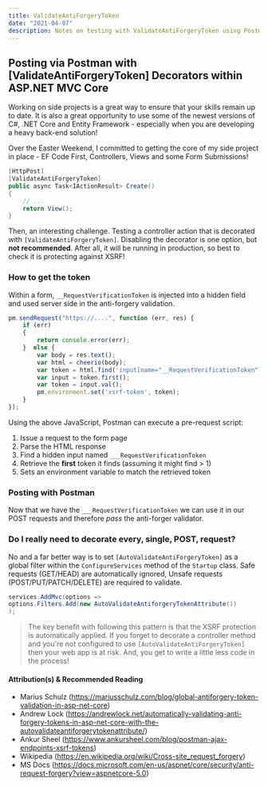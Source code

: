 ```yaml
---
title: ValidateAntiForgeryToken
date: "2021-04-07"
description: Notes on testing with ValidateAntiForgeryToken using Postman.
---
```

## Posting via Postman with [ValidateAntiForgeryToken] Decorators within ASP.NET MVC Core

Working on side projects is a great way to ensure that your skills remain up to date. It is also a great opportunity to use some of the newest versions of C#, .NET Core and Entity Framework - especially when you are developing a heavy back-end solution!

Over the Easter Weekend, I committed to getting the core of my side project in place - EF Code First, Controllers, Views and some Form Submissions!

```cs
[HttpPost]
[ValidateAntiForgeryToken]
public async Task<IActionResult> Create()
{
    // ...
    return View();
}
```

Then, an interesting challenge. Testing a controller action that is decorated with `[ValidateAntiForgeryToken]`. Disabling the decorator is one option, but <strong>not recommended</strong>. After all, it will be running in production, so best to check it is protecting against XSRF!

### How to get the token

Within a form, `__RequestVerificationToken` is injected into a hidden field and used server side in the anti-forgery validation.

```js
pm.sendRequest("https://....", function (err, res) {
    if (err)
    {
        return console.error(err);
    }  else {
        var body = res.text();
        var html = cheerio(body);
        var token = html.find('input[name="__RequestVerificationToken"]');
        var input = token.first();
        var token = input.val();
        pm.environment.set('xsrf-token', token);    
    }    
});
```

Using the above JavaScript, Postman can execute a pre-request script:
1. Issue a request to the form page
2. Parse the HTML response
3. Find a hidden input named `___RequestVerificationToken`
4. Retrieve the **first** token it finds (assuming it might find > 1)
5. Sets an environment variable to match the retrieved token

### Posting with Postman

Now that we have the `___RequestVerificationToken` we can use it in our POST requests and therefore *pass* the anti-forger validator.

### Do I really need to decorate every, single, POST, request?

No and a far better way is to set `[AutoValidateAntiForgeryToken]` as a global filter within the `ConfigureServices` method of the `Startup` class. Safe requests (GET/HEAD) are automatically ignored, Unsafe requests (POST/PUT/PATCH/DELETE) are required to validate.

```cs
services.AddMvc(options => 
options.Filters.Add(new AutoValidateAntiforgeryTokenAttribute())
);
```
> The key benefit with following this pattern is that the XSRF protection is automatically applied. If you forget to decorate a controller method and you're not configured to use `[AutoValidateAntiForgeryToken]` then your web app is at risk. And, you get to write a little less code in the process!

#### Attribution(s) & Recommended Reading

- Marius Schulz (https://mariusschulz.com/blog/global-antiforgery-token-validation-in-asp-net-core)
- Andrew Lock (https://andrewlock.net/automatically-validating-anti-forgery-tokens-in-asp-net-core-with-the-autovalidateantiforgerytokenattribute/)
- Ankur Sheel (https://www.ankursheel.com/blog/postman-ajax-endpoints-xsrf-tokens)
- Wikipedia (https://en.wikipedia.org/wiki/Cross-site_request_forgery)
- MS Docs (https://docs.microsoft.com/en-us/aspnet/core/security/anti-request-forgery?view=aspnetcore-5.0)